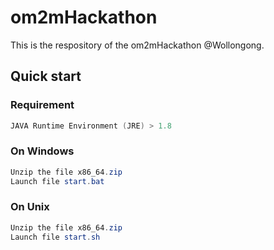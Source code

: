 # om2mHackathon
This is the respository of the om2mHackathon @Wollongong.


## Quick start

### Requirement

```powershell
JAVA Runtime Environment (JRE) > 1.8
```

### On Windows

```powershell
Unzip the file x86_64.zip 
Launch file start.bat
```

### On Unix

```powershell
Unzip the file x86_64.zip 
Launch file start.sh
```
